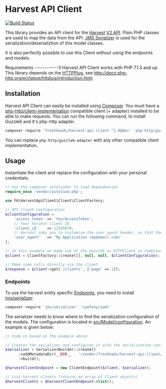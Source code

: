 Harvest API Client
==================

[![Build Status](https://travis-ci.org/freshheads/harvest-api-client.png?branch=develop)](https://travis-ci.org/freshheads/harvest-api-client)

This library provides an API client for the [Harvest](https://www.getharvest.com/) [V2 API](https://help.getharvest.com/api-v2/).
Plain PHP classes are used to map the data from the API. [JMS Serializer](https://jmsyst.com/libs/serializer) is used for the serialization/deserializtion of this model classes.

It is also perfectly possible to use this Client without using the endpoints and models.

Requirements
------------3
Harvest API Client works with PHP 7.1.3 and up. This library depends on the [HTTPPlug](http://httplug.io/), see http://docs.php-http.org/en/latest/httplug/introduction.html.

Installation
------------

Harvest API Client can easily be installed using [Composer](https://getcomposer.org/).
You must have a [php-http/client-implementation](https://packagist.org/providers/php-http/client-implementation) compatible client (+ adapter) installed to be able to make requests.
You can run the following command, to install Guzzle6 and it's php-http adapter.

```bash
composer require 'freshheads/harvest-api-client ^1.0@dev' 'php-http/guzzle6-adapter'
```

You can replace `php-http/guzzle6-adapter` with any other compatible client implementation.

Usage
-----

Instantiate the client and replace the configuration with your personal credentials:

```php
// Use the composer autoloader to load dependencies
require_once 'vendor/autoload.php';

use FH\HarvestApiClient\Client\ClientFactory;

// API Client configuration
$clientConfiguration =
    'access_token' => 'YourAccessToken',
    // Your harvest client ID
    'client_id'    => 12345678,
    // Harvest asks you to customize the user agent header, so that they can contact you in case you're doing something wrong
    'user_agent'   => 'My Application (my@email.com)'
];

// In this example we made use of the Guzzle6 as HTTPClient in combination with an HTTPPlug compatible adapter.
$client = ClientFactory::create([], null, null, $clientConfiguration);

// Make some calls directly via the client
$response = $client->get('/clients', ['page' => 1]);

```

### Endpoints

To use the harvest entity specific [Endpoints](src/Endpoint), you need to install [jms/serializer](https://packagist.org/packages/jms/serializer):

```bash
composer require 'jms/serializer' 'symfony/yaml'
```

The serializer needs to know where to find the serialization configuration of the models.
 The configuration is located in [src/Model/configuration](src/Model/configuration). An example is given below:

```php
// Code is based on the example above.

// Creates the serializer and configures it with the serialization configuration
$serializer = SerializerBuilder::create()
      ->addMetadataDir(__DIR__ . '/vendor/freshhads/harvest-api-client/src/Model/configuration')
      ->build();

$harvestClientEndpoint = new ClientEndpoint($client, $serializer);

// List harvest clients (returns an array of Client objects).
$harvestClients = $harvestClientEndpoint->list();

```
